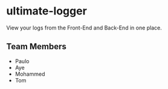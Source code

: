 # ultimate-logger

View your logs from the Front-End and Back-End in one place.

## Team Members

- Paulo
- Aye
- Mohammed
- Tom
